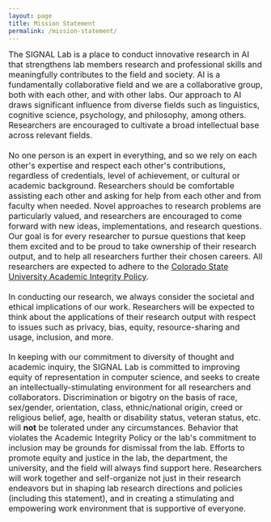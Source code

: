 ```yaml
---
layout: page
title: Mission Statement
permalink: /mission-statement/
---
```


<font size="3">
  The SIGNAL Lab is a place to conduct innovative research in AI that strengthens lab members research and professional skills and meaningfully contributes
  to the field and society.  AI is a fundamentally collaborative field and we are a collaborative group, both with each other, and with other labs.  Our
  approach to AI draws significant influence from diverse fields such as linguistics, cognitive science, psychology, and philosophy, among others.  Researchers
  are encouraged to cultivate a broad intellectual base across relevant fields.</font>

####
<font size="3">No one person is an expert in everything, and so we rely on each other's expertise and respect each other's contributions, regardless of
  credentials, level of achievement, or cultural or academic background.  Researchers should be comfortable assisting each other and asking for help from
  each other and from faculty when needed.  Novel approaches to research problems are particularly valued, and researchers are encouraged to come forward
  with new ideas, implementations, and research questions.  Our goal is for every researcher to pursue questions that keep them excited and to be proud to
  take ownership of their research output, and to help all researchers further their chosen careers.  All researchers are expected to adhere to the
  <a href="https://catalog.colostate.edu/general-catalog/policies/students-responsibilities/#%23academic-integrity">Colorado State University Academic Integrity Policy</a>.</font>

####
<font size="3">In conducting our research, we always consider the societal and ethical implications of our work.  Researchers will be expected to think about the
  applications of their research output with respect to issues such as privacy, bias, equity, resource-sharing and usage, inclusion, and more.</font>

####
<font size="3">In keeping with our commitment to diversity of thought and academic inquiry, the SIGNAL Lab is committed to improving equity of representation in
  computer science, and seeks to create an intellectually-stimulating environment for all researchers and collaborators.  Discrimination or bigotry on the basis
  of race, sex/gender, orientation, class, ethnic/national origin, creed or religious belief, age, health or disability status, veteran status, etc. will
  <strong>not</strong> be tolerated under any circumstances.  Behavior that violates the Academic Integrity Policy or the lab's commitment to inclusion may be
  grounds for dismissal from the lab.  Efforts to promote equity and justice in the lab, the department, the university, and the field will always find support
  here.  Researchers will work together and self-organize not just in their research endeavors but in shaping lab research directions and policies (including this
  statement), and in creating a stimulating and empowering work environment that is supportive of everyone.</font>
